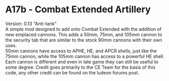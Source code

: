 # A17b - Combat Extended Artillery
Version: 0.13 "Anti-tank"  
A simple mod designed to add onto Combat Extended with the addition of new emplaced cannons. 
This adds a 50mm, 75mm, and 105mm cannon to the security tab that are similar to the stock 90mm cannons with their own uses.  
50mm cannons have access to APHE, HE, and APCR shells, just like the 75mm cannon, while the 105mm cannon has access to a powerful HE shell. Each cannon is different and even in late game they can still be useful to some degree. Credit goes primarily to the CE Team for the basis of this code, any other credit can be found on the ludeon forums post.
